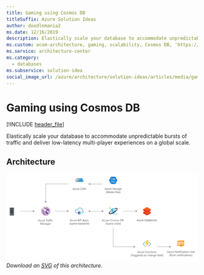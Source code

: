 ```yaml
---
title: Gaming using Cosmos DB
titleSuffix: Azure Solution Ideas
author: doodlemania2
ms.date: 12/16/2019
description: Elastically scale your database to accommodate unpredictable bursts of traffic and deliver low-latency multi-player experiences on a global scale.
ms.custom: acom-architecture, gaming, scalability, Cosmos DB, 'https://azure.microsoft.com/solutions/architecture/gaming-using-cosmos-db/'
ms.service: architecture-center
ms.category:
  - databases
ms.subservice: solution-idea
social_image_url: /azure/architecture/solution-ideas/articles/media/gaming-using-cosmos-db.png
---
```


# Gaming using Cosmos DB

[!INCLUDE [header_file](../../../includes/sol-idea-header.md)]

Elastically scale your database to accommodate unpredictable bursts of traffic and deliver low-latency multi-player experiences on a global scale.

## Architecture

![Architecture Diagram](../media/gaming-using-cosmos-db.png)
*Download an [SVG](../media/gaming-using-cosmos-db.svg) of this architecture.*

